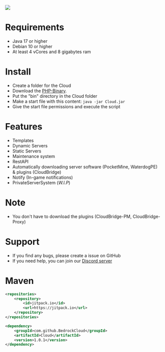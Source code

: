 [![](https://jitci.com/gh/BedrockCloud/Cloud/svg)](https://jitci.com/gh/BedrockCloud/Cloud)

# Requirements
- Java 17 or higher
- Debian 10 or higher
- At least 4 vCores and 8 gigabytes ram

# Install
- Create a folder for the Cloud
- Download the [PHP-Binary](https://github.com/pmmp/PHP-Binaries/releases).
- Put the "bin" directory in the Cloud folder
- Make a start file with this content: `java -jar Cloud.jar`
- Give the start file permissions and execute the script

# Features
- Templates
- Dynamic Servers
- Static Servers
- Maintenance system
- RestAPI
- Automatically downloading server software (PocketMine, WaterdogPE) & plugins (CloudBridge)
- Notify (In-game notifications)
- PrivateServerSystem (*W.I.P*)

# Note
- You don't have to download the plugins (CloudBridge-PM, CloudBridge-Proxy)

# Support
- If you find any bugs, please create a issue on GitHub
- If you need help, you can join our [Discord server](https://discord.gg/JPK5Wk2auY)

# Maven
```xml
<repositories>
	<repository>
        <id>jitpack.io</id>
	    <url>https://jitpack.io</url>
	</repository>
</repositories>
```
```xml
<dependency>
    <groupId>com.github.BedrockCloud</groupId>
    <artifactId>Cloud</artifactId>
    <version>1.0.1</version>
</dependency>
```